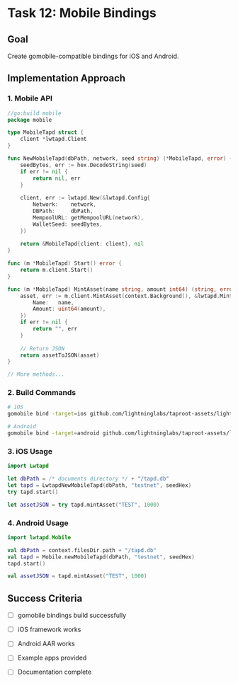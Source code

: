 # Task 12: Mobile Bindings

## Goal

Create gomobile-compatible bindings for iOS and Android.

## Implementation Approach

### 1. Mobile API

```go
//go:build mobile
package mobile

type MobileTapd struct {
    client *lwtapd.Client
}

func NewMobileTapd(dbPath, network, seed string) (*MobileTapd, error) {
    seedBytes, err := hex.DecodeString(seed)
    if err != nil {
        return nil, err
    }
    
    client, err := lwtapd.New(&lwtapd.Config{
        Network:    network,
        DBPath:     dbPath,
        MempoolURL: getMempoolURL(network),
        WalletSeed: seedBytes,
    })
    
    return &MobileTapd{client: client}, nil
}

func (m *MobileTapd) Start() error {
    return m.client.Start()
}

func (m *MobileTapd) MintAsset(name string, amount int64) (string, error) {
    asset, err := m.client.MintAsset(context.Background(), &lwtapd.MintRequest{
        Name:   name,
        Amount: uint64(amount),
    })
    if err != nil {
        return "", err
    }
    
    // Return JSON
    return assetToJSON(asset)
}

// More methods...
```

### 2. Build Commands

```bash
# iOS
gomobile bind -target=ios github.com/lightninglabs/taproot-assets/lightweight-wallet/mobile

# Android  
gomobile bind -target=android github.com/lightninglabs/taproot-assets/lightweight-wallet/mobile
```

### 3. iOS Usage

```swift
import Lwtapd

let dbPath = /* documents directory */ + "/tapd.db"
let tapd = LwtapdNewMobileTapd(dbPath, "testnet", seedHex)
try tapd.start()

let assetJSON = try tapd.mintAsset("TEST", 1000)
```

### 4. Android Usage

```kotlin
import lwtapd.Mobile

val dbPath = context.filesDir.path + "/tapd.db"
val tapd = Mobile.newMobileTapd(dbPath, "testnet", seedHex)
tapd.start()

val assetJSON = tapd.mintAsset("TEST", 1000)
```

## Success Criteria

- [ ] gomobile bindings build successfully
- [ ] iOS framework works
- [ ] Android AAR works
- [ ] Example apps provided
- [ ] Documentation complete

